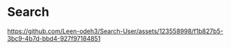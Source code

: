 # Search

https://github.com/Leen-odeh3/Search-User/assets/123558998/f1b827b5-3bc9-4b7d-bbd4-927f97184851

